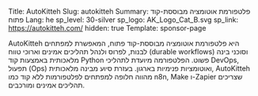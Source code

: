 Title: AutoKitteh
Slug: autokitteh
Summary: פלטפורמת אוטומציה מבוססת-קוד פתוח
Lang: he
sp_level: 30-silver
sp_logo: AK_Logo_Cat_B.svg
sp_link: https://autokitteh.com/
hidden: true
Template: sponsor-page

‏AutoKitteh היא פלטפורמת אוטומציה מבוססת-קוד פתוח, המאפשרת למפתחים
לבנות, לפרוס ולנהל תהליכים אמינים וארוכי טווח (durable workflows)
וסוכני בינה מלאכותית באמצעות קוד Python פשוט. הפלטפורמה מיועדת לתהליכי
DevOps, תפעול (Ops) ואוטומציות פנימיות בארגון. בעזרת סיוע מבינה
מלאכותית, AutoKitteh מהווה חלופה למפתחים לפלטפורמות ללא קוד כמו n8n,
Make ו-Zapier שצריכים תהליכים אמינים ומורכבים.
